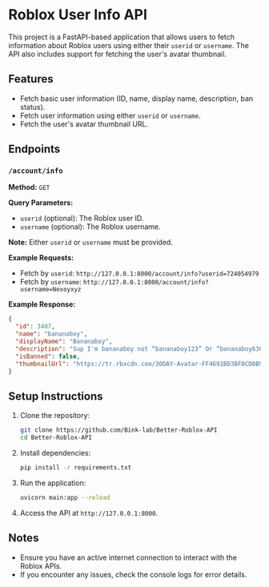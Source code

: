 # Roblox User Info API

This project is a FastAPI-based application that allows users to fetch information about Roblox users using either their `userid` or `username`. The API also includes support for fetching the user's avatar thumbnail.

## Features

- Fetch basic user information (ID, name, display name, description, ban status).
- Fetch user information using either `userid` or `username`.
- Fetch the user's avatar thumbnail URL.

## Endpoints

### `/account/info`

**Method:** `GET`

**Query Parameters:**
- `userid` (optional): The Roblox user ID.
- `username` (optional): The Roblox username.

**Note:** Either `userid` or `username` must be provided.

**Example Requests:**
- Fetch by `userid`: `http://127.0.0.1:8000/account/info?userid=724054979`
- Fetch by `username`: `http://127.0.0.1:8000/account/info?username=Nexoyxyz`

**Example Response:**
```json
{
  "id": 3407,
  "name": "bananaboy",
  "displayName": "Bananaboy",
  "description": "Sup I'm bananaboy not “bananaboy123” Or “bananaboy6362” any of those I'm bananaboy with no numbers in it so im the original bananaboy",
  "isBanned": false,
  "thumbnailUrl": "https://tr.rbxcdn.com/30DAY-Avatar-FF4691BD3BF0CD0B98A4923029C73C29-Png/720/720/Avatar/Png/noFilter"
}
```

## Setup Instructions

1. Clone the repository:
   ```bash
   git clone https://github.com/Bink-lab/Better-Roblox-API
   cd Better-Roblox-API
   ```

2. Install dependencies:
   ```bash
   pip install -r requirements.txt
   ```

3. Run the application:
   ```bash
   uvicorn main:app --reload
   ```

4. Access the API at `http://127.0.0.1:8000`.

## Notes

- Ensure you have an active internet connection to interact with the Roblox APIs.
- If you encounter any issues, check the console logs for error details.